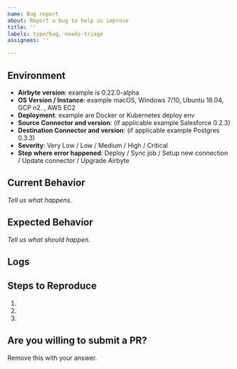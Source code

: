 ```yaml
---
name: Bug report
about: Report a bug to help us improve
title: ''
labels: type/bug, needs-triage
assignees: ''

---
```

<!-- 
Welcome to Airbyte!
We're really appreciate your report and know that this will help us build an 
amazing tool. If you want to contribute yourself, you can find a good place 
to start by searching for the good-first-issues label or maybe... by trying 
to solve this one? (we can help debug this with you!)

Right now we are in alpha, so we're releasing versions a lot more frequently than 
normal. You can help us get to the root of the problem faster by filling out the
questionnaire below!

It's really important having all information and context. 
You can remove the examples bellow and fill out with your information.

--> 

## Environment
- **Airbyte version**:  example is 0.22.0-alpha
- **OS Version / Instance**: example macOS, Windows 7/10, Ubuntu 18.04, GCP n2. , AWS EC2
- **Deployment**: example are Docker or Kubernetes deploy env
- **Source Connector and version**: (if applicable example Salesforce 0.2.3) <!-- Found in the admin page in the UI in the Source tab. -->
- **Destination Connector and version**: (if applicable example Postgres 0.3.3) <!-- Found in the admin page in the UI in the Destination tab. -->
- **Severity**: Very Low / Low / Medium / High / Critical
- **Step where error happened**: Deploy / Sync job / Setup new connection / Update connector / Upgrade Airbyte

## Current Behavior
*Tell us what happens.*

## Expected Behavior
*Tell us what should happen.*

## Logs
<!--
If applicable: Please upload the complete logs files from the failing operation. 
We ask the complete file log because the team will read the full stacktrace of error and not only the error message 
which sometimes won't give the complete picture. For a sync failure you can download the log in the sync page and for other errors
please download the server and scheduler logs in the Settings Page -> Configuration.
You can remove this after uploading the file.
-->

## Steps to Reproduce
1.
2.
3.

## Are you willing to submit a PR?
<!--- 
We accept contributions! 
Don't feel pressured, but if you want to contribute we can help you by giving some tips, 
highlighting the necessary code change or explaining any relevant point your feature will impact.
You can also send questions on #dev Slack channel.

We understand if you can't submit a PR and we're tremendously grateful
that you've already contributed by suggesting a new feature.
-->
Remove this with your answer.
